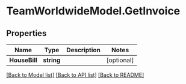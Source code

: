 # TeamWorldwideModel.GetInvoice
## Properties

Name | Type | Description | Notes
------------ | ------------- | ------------- | -------------
**HouseBill** | **string** |  | [optional] 

[[Back to Model list]](../README.md#documentation-for-models) [[Back to API list]](../README.md#documentation-for-api-endpoints) [[Back to README]](../README.md)


